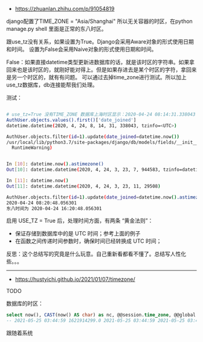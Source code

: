 - https://zhuanlan.zhihu.com/p/91054819

django配置了TIME_ZONE = "Asia/Shanghai" 所以无关容器的时区，在python manage.py shell 里面是正常的东八时区。


跟use_tz没有关系，如果设置为True。Django会采用Aware对象的形式使用日期和时间。 设置为False会采用Naive对象的形式使用日期和时间。

False：如果直接datetime类型更新进数据库的话，就是该时区的字符串。如果拿回来也是该时区的，就刚好能对得上。但是如果存进去是某个时区的字符，拿回来是另一个时区的，就有有问题。
可以通过去掉time_zone进行测试。所以加上use_tz数据库，db连接能帮我们处理。


测试：
```bash

# use_tz=True 没有TIME_ZONE 数据库上海时区显示：2020-04-24 08:14:31.338043
AuthUser.objects.values().first()['date_joined']
datetime.datetime(2020, 4, 24, 8, 14, 31, 338043, tzinfo=<UTC>)

AuthUser.objects.filter(id=1).update(date_joined=datetime.now())
/usr/local/lib/python3.7/site-packages/django/db/models/fields/__init__.py:1447: RuntimeWarning: DateTimeField AuthUser.date_joined received a naive datetime (2020-04-24 03:14:31.338043) while time zone support is active.
  RuntimeWarning)


In [10]: datetime.now().astimezone()
Out[10]: datetime.datetime(2020, 4, 24, 3, 23, 7, 944583, tzinfo=datetime.timezone(datetime.timedelta(days=-1, seconds=68400), 'CDT'))

In [11]: datetime.now()
Out[11]: datetime.datetime(2020, 4, 24, 3, 23, 11, 29508)

AuthUser.objects.filter(id=1).update(date_joined=datetime.now().astimezone())
2020-04-24 08:20:48.056301
东八时间为 2020-04-24 16:20:48.056301

```

启用 USE_TZ = True 后，处理时间方面，有两条 “黄金法则”：

- 保证存储到数据库中的是 UTC 时间；参考上面的例子
- 在函数之间传递时间参数时，确保时间已经转换成 UTC 时间；

反思：这个总结写的究竟是什么玩意。自己重新看都看不懂了。总结写人性化些。。。

---

- https://hustyichi.github.io/2021/01/07/timezone/

TODO

数据库的时区：

```sql
select now(), CAST(now() AS char) as nc, @@session.time_zone, @@global.time_zone
-- 2021-05-25 03:44:59 1621914299.0 2021-05-25 03:44:59 2021-05-25 03:44:59 ['SYSTEM', 'SYSTEM']
```

跟随着系统
